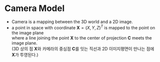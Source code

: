 # Camera Model

* Camera is a mapping between the 3D world and a 2D image.
* a point in space with coordinate $\mathbf{X} = (X,Y,Z)^T$ is mapped to the point on the image plane <br>
  where a line joining the point $\mathbf{X}$ to the center of projection $\mathbf{C}$ meets the image plane. <br>
  (3D 상의 점 $\mathbf{X}$와 카메라의 중심점 $\mathbf{C}$를 잇는 직선과 2D 이미지평면이 만나는 점에 $\mathbf{X}$가 투영된다.)
  
